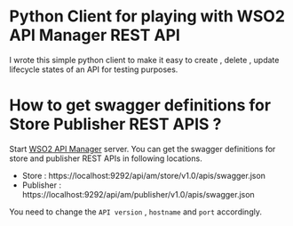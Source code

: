# Python Client for playing with WSO2 API Manager REST API

I wrote this simple python client to make it easy to create , delete ,  update lifecycle states of an API for testing purposes.

# How to get swagger definitions for Store Publisher REST APIS ?

Start [WSO2 API Manager](http://wso2.com/api-management/) server. You can get the swagger definitions for store and publisher REST APIs in following locations.

* Store : https://localhost:9292/api/am/store/v1.0/apis/swagger.json
* Publisher : https://localhost:9292/api/am/publisher/v1.0/apis/swagger.json

You need to change the `API version` , `hostname` and `port` accordingly.
